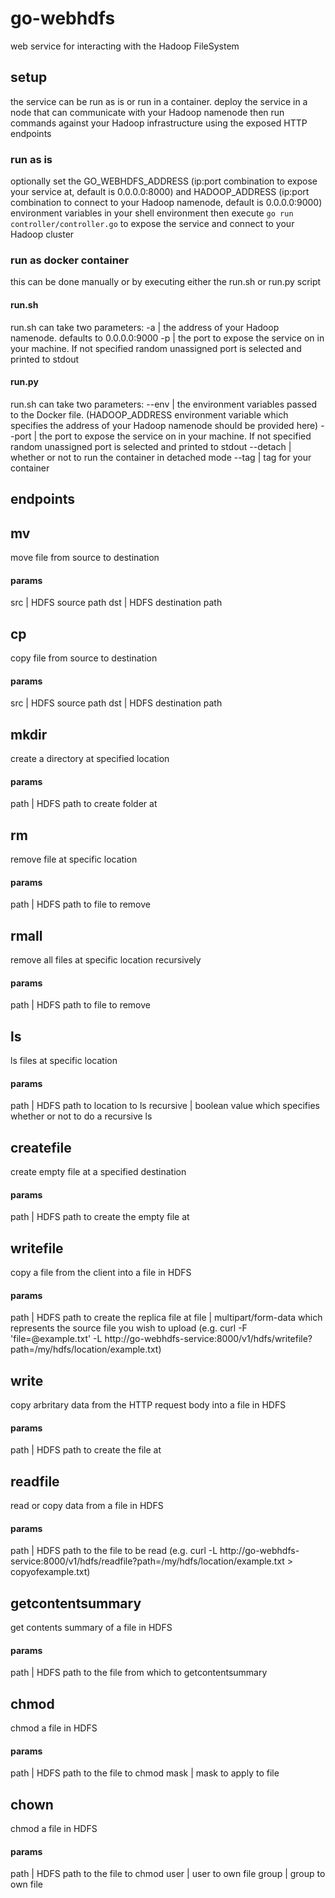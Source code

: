 # go-webhdfs

web service for interacting with the Hadoop FileSystem

## setup
the service can be run as is or run in a container. deploy the service in a node that can communicate with your Hadoop namenode then run commands against your Hadoop infrastructure using the exposed HTTP endpoints

### run as is
optionally set the GO_WEBHDFS_ADDRESS (ip:port combination to expose your service at, default is 0.0.0.0:8000) and HADOOP_ADDRESS (ip:port combination to connect to your Hadoop namenode, default is 0.0.0.0:9000) environment variables in your shell environment then execute `go run controller/controller.go` to expose the service and connect to your Hadoop cluster

### run as docker container
this can be done manually or by executing either the run.sh or run.py script

#### run.sh
run.sh can take two parameters:
-a | the address of your Hadoop namenode. defaults to 0.0.0.0:9000
-p | the port to expose the service on in your machine. If not specified random unassigned port is selected and printed to stdout

#### run.py
run.sh can take two parameters:
--env  | the environment variables passed to the Docker file. (HADOOP_ADDRESS environment variable which specifies the address of your Hadoop namenode should be provided here)
--port | the port to expose the service on in your machine. If not specified random unassigned port is selected and printed to stdout
--detach | whether or not to run the container in detached mode
--tag | tag for your container

## endpoints

## mv
move file from source to destination
#### params
src | HDFS source path
dst | HDFS destination path

## cp
copy file from source to destination
#### params
src | HDFS source path
dst | HDFS destination path

## mkdir
create a directory at specified location
#### params
path | HDFS path to create folder at

## rm
remove file at specific location
#### params
path | HDFS path to file to remove

## rmall
remove all files at specific location recursively
#### params
path | HDFS path to file to remove

## ls
ls files at specific location 
#### params
path | HDFS path to location to ls
recursive | boolean value which specifies whether or not to do a recursive ls

## createfile
create empty file at a specified destination
#### params
path | HDFS path to create the empty file at

## writefile
copy a file from the client into a file in HDFS
#### params
path | HDFS path to create the replica file at
file | multipart/form-data which represents the source file you wish to upload (e.g. curl -F 'file=@example.txt' -L  http://go-webhdfs-service:8000/v1/hdfs/writefile\?path\=/my/hdfs/location/example.txt)

## write
copy arbritary data from the HTTP request body into a file in HDFS
#### params
path | HDFS path to create the file at

## readfile
read or copy data from a file  in HDFS
#### params
path | HDFS path to the file to be read
(e.g. curl -L  http://go-webhdfs-service:8000/v1/hdfs/readfile\?path\=/my/hdfs/location/example.txt > copyofexample.txt)

## getcontentsummary
get contents summary of a file  in HDFS
#### params
path | HDFS path to the file from which to getcontentsummary
    

## chmod
chmod a file  in HDFS
#### params
path | HDFS path to the file to chmod
mask | mask to apply to file

## chown
chmod a file  in HDFS
#### params
path | HDFS path to the file to chmod
user | user to own file
group | group to own file
